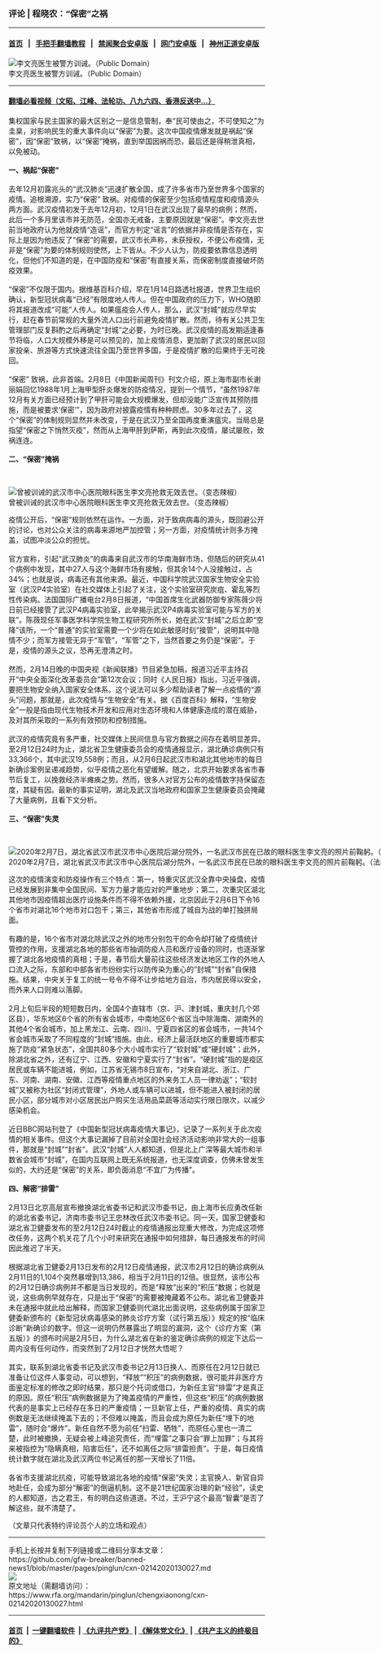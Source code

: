 ### 评论 | 程晓农：“保密”之祸
------------------------

#### [首页](https://github.com/gfw-breaker/banned-news1/blob/master/README.md) &nbsp;&nbsp;|&nbsp;&nbsp; [手把手翻墙教程](https://github.com/gfw-breaker/guides/wiki) &nbsp;&nbsp;|&nbsp;&nbsp; [禁闻聚合安卓版](https://github.com/gfw-breaker/bn-android) &nbsp;&nbsp;|&nbsp;&nbsp; [网门安卓版](https://github.com/oGate2/oGate) &nbsp;&nbsp;|&nbsp;&nbsp; [神州正道安卓版](https://github.com/SzzdOgate/update) 



<div id="headerimg">
 <img alt="李文亮医生被警方训诫。（Public Domain）" src="https://www.rfa.org/mandarin/zhuanlan/5468560967098bdd8bf4/wxjq-02072020144223.html/9BNagZwCyCxL8DEMYjBN7GwRd7f-r0Xv6wKLAusCiwI.jpg/@@images/f1c52e71-926e-4b66-8e66-128137ef1f99.jpeg" title="李文亮医生被警方训诫。（Public Domain）"/>
 <div id="headerimgcontents">
  <div id="headerimgcaption">
   <span>
    李文亮医生被警方训诫。（Public Domain）
   </span>
   <!-- zoomattribute -->
  </div>
  <!-- headerimgcaption -->
 </div>
 <!-- headerimagecontents -->
</div>

<hr/>


#### [翻墙必看视频（文昭、江峰、法轮功、八九六四、香港反送中...）](https://github.com/gfw-breaker/banned-news1/blob/master/pages/link3.md)

<div id="storytext">
 <div>
  <div class="slot_header">
  </div>
 </div>
 <p>
  集权国家与民主国家的最大区别之一是信息管制，奉“民可使由之，不可使知之”为圭臬，对影响民生的重大事件向以“保密”为要。这次中国疫情爆发就是祸起“保密”，因“保密”致祸，以“保密”掩祸，直到举国因祸而恐，最后还是得稍泄真相，以免被动。
  <br/>
  <br/>
  <b>
   一、祸起“保密”
  </b>
  <br/>
  <br/>
  去年12月初露兆头的“武汉肺炎”迅速扩散全国，成了许多省市乃至世界多个国家的疫情。追根溯源，实乃“保密” 致祸。对疫情的保密至少包括疫情程度和疫情源头两方面。武汉疫情初发于去年12月初，12月1日在武汉出现了最早的病例；然而，此后一个多月里该市并无防范，全国亦无戒备，主要原因就是“保密”。李文亮去世前当地政府认为他就疫情“造谣”，而官方判定“谣言”的依据并非疫情是否存在，实际上是因为他违反了“保密”的需要。武汉市长声称，未获授权，不便公布疫情，无非是“保密”为要的体制规则使然，上下皆从。不少人认为，防疫要依靠信息透明化，但他们不知道的是，在中国防疫和“保密”有直接关系，而保密制度直接破坏防疫效果。
  <br/>
  <br/>
  “保密”不仅限于国内。据维基百科介绍，早在1月14日路透社报道，世界卫生组织确认，新型冠状病毒“已经”有限度地人传人。但在中国政府的压力下，WHO随即将其报道改成“可能”人传人。如果瘟疫会人传人，那么，武汉“封城”就应尽早实行，赶在春节前常规的大量外流人口出行前避免疫情扩散。然而，待有关公共卫生管理部门反复斟酌之后再确定“封城”之必要，为时已晚。武汉疫情的高发期适逢春节将临，人口大规模外移是可以预见的，加上疫情消息，更加剧了武汉的居民以回家投亲、旅游等方式快速流往全国乃至世界多国，于是疫情扩散的后果终于无可挽回。
  <br/>
  <br/>
  “保密” 致祸，此非首端。2月8日《中国新闻周刊》刊文介绍，原上海市副市长谢丽娟回忆1988年1月上海甲型肝炎爆发的防疫情况，提到一个情节，“虽然1987年12月有关方面已经预计到了甲肝可能会大规模爆发，但却没能广泛宣传其预防措施，而是被要求‘保密’”，因为政府对披露疫情有种种顾虑。30多年过去了，这个“保密”的体制规则显然并未改变，于是在武汉乃至全国再度重演瘟灾。当局总是指望“保密之下悄然灭疫”，然而从上海甲肝到萨斯，再到此次疫情，屡试屡败，致祸连连。
  <br/>
  <br/>
  <b>
   二、“保密”掩祸
  </b>
 </p>
 <p>
  <b>
  </b>
  <br/>
  <div class="image-inline captioned" style="width:1130px;">
   <div style="width:1130px;">
    <img alt="曾被训诫的武汉市中心医院眼科医生李文亮抢救无效去世。（变态辣椒）" src="https://www.rfa.org/mandarin/biantailajiaomanhua/lj-02062020164117.html/PHOTO-2020-02-06-15-10-34.jpg" title="曾被训诫的武汉市中心医院眼科医生李文亮抢救无效去世。（变态辣椒）"/>
   </div>
   <div class="image-caption">
    <span style="width:1130px;">
     曾被训诫的武汉市中心医院眼科医生李文亮抢救无效去世。（变态辣椒）
    </span>
    <span class="copyright">
    </span>
   </div>
  </div>
 </p>
 <p>
  疫情公开后，“保密”规则依然在运作。一方面，对于致病病毒的源头，既回避公开的讨论，也对公众关注的病毒来源地严加控管；另一方面，对疫情统计则多方掩盖，试图冲淡公众的担忧。
  <br/>
  <br/>
  官方宣称，引起“武汉肺炎”的病毒来自武汉市的华南海鲜市场，但随后的研究从41个病例中发现，其中27人与这个海鲜市场有接触，但其余14个人没接触过，占34%；也就是说，病毒还有其他来源。最近，中国科学院武汉国家生物安全实验室（武汉P4实验室）在社交媒体上引起了关注，这个实验室研究炭疽、霍乱等烈性传染病。法国国际广播电台2月8日报道，“中国首席生化武器防御专家陈薇少将日前已经接管了武汉P4病毒实验室，此举揭示武汉P4病毒实验室可能与军方的关联”。陈薇现任军事医学科学院生物工程研究所所长，她在武汉“封城”之后立即“空降”该所，一个“普通”的实验室需要一个少将在如此敏感时刻“接管”，说明其中隐情不少；而军方接管无异于“军管”，“军管”之下，当然首要之务仍是“保密”。于是，疫情的源头之议，恐再无澄清之时。
  <br/>
  <br/>
  然而，2月14日晚的中国央视《新闻联播》节目紧急加稿，报道习近平主持召开“中央全面深化改革委员会”第12次会议；同时《人民日报》指出，习近平强调，要把生物安全纳入国家安全体系。这个说法可以多少帮助读者了解一点疫情的“源头”问题，那就是，此次疫情与“生物安全”有关。据《百度百科》解释，“生物安全”一般是指由现代生物技术开发和应用对生态环境和人体健康造成的潜在威胁，及对其所采取的一系列有效预防和控制措施。
  <br/>
  <br/>
  武汉的疫情究竟有多严重，社交媒体上民间信息与官方数据之间存在着明显差异。至2月12日24时为止，湖北省卫生健康委员会的疫情通报显示，湖北确诊病例只有33,366个，其中武汉19,558例；而且，从2月6日起武汉市和湖北其他地市的每日新确诊案例呈递减趋势，似乎疫情之恶化有望缓解。随之，北京开始要求各省市春节后复工，以挽救经济半瘫痪之势。然而，很多人对官方公布的疫情数字持保留态度，其疑有因。最新的事实证明，湖北及武汉当地政府和国家卫生健康委员会掩藏了大量病例，且看下文分析。
  <br/>
  <br/>
  <b>
   三、“保密”失灵
  </b>
 </p>
 <p>
  <b>
  </b>
  <br/>
  <div class="image-inline captioned" style="width:1500px;">
   <div style="width:1500px;">
    <img alt="2020年2月7日，湖北省武汉市武汉市中心医院后湖分院外，一名武汉市民在已故的眼科医生李文亮的照片前鞠躬。（法新社）" src="https://www.rfa.org/mandarin/yataibaodao/huanjing/gf1-02102020075446.html/000_1OT76V.jpg" title="2020年2月7日，湖北省武汉市武汉市中心医院后湖分院外，一名武汉市民在已故的眼科医生李文亮的照片前鞠躬。（法新社）"/>
   </div>
   <div class="image-caption">
    <span style="width:1500px;">
     2020年2月7日，湖北省武汉市武汉市中心医院后湖分院外，一名武汉市民在已故的眼科医生李文亮的照片前鞠躬。（法新社）
    </span>
    <span class="copyright">
    </span>
   </div>
  </div>
 </p>
 <p>
  这次的疫情演变和防疫操作有三个特点：第一，特重灾区武汉全靠中央操盘，疫情已经发展到非集中全国民间、军方力量才能应对的严重地步；第二，次重灾区湖北其他地市因疫情超出医疗设施条件而不得不依赖外援，北京因此于2月6日下令16个省市对湖北16个地市对口包干；第三，其他省市形成了城自为战的单打独拼局面。
  <br/>
  <br/>
  有趣的是，16个省市对湖北除武汉之外的地市分别包干的命令却打破了疫情统计管控的作用，支援湖北各地的那些省市抽调防疫人员和医疗设备的同时，也逐渐掌握了湖北各地疫情的真相；于是，春节后大量前往这些经济发达地区工作的外地人口流入之际，东部和中部各省市纷纷实行以防传染为重心的“封城”“封省”自保措施。结果，中央关于复工的统一号令不得不让步给地方自治，市内居民得以安全，而外来人口则难以落脚。
  <br/>
  <br/>
  2月上旬后半段的短短数日内，全国4个直辖市（京、沪、津封城，重庆封几个郊区县），华东地区6个省的所有省会城市，中南地区6个省区当中除海南、湖南外的其他4个省会城市，加上黑龙江、云南、四川、宁夏四省区的省会城市，一共14个省会城市采取了不同程度的“封城”措施。由此，经济上最活跃地区的重要城市都实施了防疫“紧急状态”，全国共80多个大小城市实行了“软封城”或“硬封城”；此外，除湖北省之外，还有辽宁、江西、安徽和宁夏实行了“封省”。“硬封城”指的是疫区居民或车辆不能进城，例如，江苏省无锡市8日宣布，“对来自湖北、浙江、广东、河南、湖南、安徽、江西等疫情重点地区的外来务工人员一律劝返”；“软封城”又被称为社区“封闭式管理”，外地人或车辆可以进城，但不能进入被封闭的居民小区，部分城市对小区居民出户购买生活用品菜蔬等活动实行限日限次，以减少感染机会。
  <br/>
  <br/>
  近日BBC网站刊登了《中国新型冠状病毒疫情大事记》，记录了一系列关于此次疫情的相关事件。但这个大事记漏掉了目前对全国社会经济活动影响非常大的一组事件，那就是“封城”“封省”。武汉“封城”人人都知道，但是北上广深等最大城市和半数省会城市“封城”，在国内互联网上既无系统报道，也无深度调查，仿佛未曾发生似的，大约还是“保密”的关系，即负面消息“不宜广为传播”。
  <br/>
  <br/>
  <b>
   四、解密“排雷”
  </b>
  <br/>
  <br/>
  2月13日北京高层宣布撤换湖北省委书记和武汉市委书记，由上海市长应勇改任新的湖北省委书记，济南市委书记王忠林改任武汉市委书记。同一天，国家卫健委和湖北省卫健委发布的至2月12日24时截止的疫情通报出现重大修改，为完成这项修改任务，这两个机关花了几个小时来研究在通报中如何措辞，每日通报发布的时间因此推迟了半天。
  <br/>
  <br/>
  根据湖北省卫健委2月13日发布的2月12日疫情通报，武汉市2月12日的确诊病例从2月11日的1,104个突然暴增到13,386，相当于2月11日的12倍。很显然，该市公布的2月12日确诊病例并不都是当日发现的，而是“释放”出来的“积压”数据；也就是说，这些病例早就存在，只是出于“保密”的需要被掩藏着不公布。湖北省卫健委并未在通报中就此给出解释，而国家卫健委则代湖北出面说明，这些病例属于国家卫健委新颁布的《新型冠状病毒感染的肺炎诊疗方案（试行第五版）》规定的按“临床诊断”新确诊的数字。但这一说明仍然暴露出了明显的漏洞，这个《诊疗方案（第五版）》的颁布时间是2月5日，为什么湖北省在新的鉴定确诊病例的规定下达后一周内没有任何动作，而突然到了2月12日才恍然大悟呢？
  <br/>
  <br/>
  其实，联系到湖北省委书记及武汉市委书记2月13日换人、而原任在2月12日就已准备让位这件人事变动，可以想到，“释放”“积压”的病例数据，很可能并非医疗方面鉴定标准的修改之即时结果，那只是个托词或借口，为新任主官“排雷”才是真正的原因。原任“积压”病例数据是为了掩盖疫情的严重性，但这些“积压”的病例数据代表的是事实上已经存在多日的严重疫情；一旦新官上任，严重的疫情、真实的病例数是无法继续掩盖下去的；不但难以掩盖，而且会成为原任为新任“埋下的地雷”，随时会“爆炸”。新任自然不愿为前任“扫雷、牺牲”，而原任心里也一清二楚，此时被撤换，无疑会被上峰追究责任，而“埋雷”之事只会“罪上加罪”；与其将来被指控为“隐瞒真相，陷害后任”，还不如离任之际“排雷担责”。于是，每日疫情统计数字就在湖北及武汉两位书记离任的那一天增长了11倍。
  <br/>
  <br/>
  各省市支援湖北抗疫，可能导致湖北各地的疫情“保密”失灵；主官换人、新官自异地赴任，会成为部分“解密”的倒逼机制。这不是21世纪国家治理的新“经验”，读史的人都知道，古之君王，有的明白这些道道。不过，王沪宁这个最高“智囊”是否了解这些，就不清楚了。
 </p>
 <p>
  （文章只代表特约评论员个人的立场和观点）
 </p>
</div>

<hr/>
手机上长按并复制下列链接或二维码分享本文章：<br/>
https://github.com/gfw-breaker/banned-news1/blob/master/pages/pinglun/cxn-02142020130027.md <br/>
<a href='https://github.com/gfw-breaker/banned-news1/blob/master/pages/pinglun/cxn-02142020130027.md'><img src='https://github.com/gfw-breaker/banned-news1/blob/master/pages/pinglun/cxn-02142020130027.md.png'/></a> <br/>
原文地址（需翻墙访问）：https://www.rfa.org/mandarin/pinglun/chengxiaonong/cxn-02142020130027.html


------------------------
#### [首页](https://github.com/gfw-breaker/banned-news1/blob/master/README.md) &nbsp;|&nbsp; [一键翻墙软件](https://github.com/gfw-breaker/nogfw/blob/master/README.md) &nbsp;| [《九评共产党》](https://github.com/gfw-breaker/9ping.md/blob/master/README.md#九评之一评共产党是什么) | [《解体党文化》](https://github.com/gfw-breaker/jtdwh.md/blob/master/README.md) | [《共产主义的终极目的》](https://github.com/gfw-breaker/gczydzjmd.md/blob/master/README.md)


<img src='http://gfw-breaker.win/banned-news/pages/pinglun/cxn-02142020130027.md' width='0px' height='0px'/>